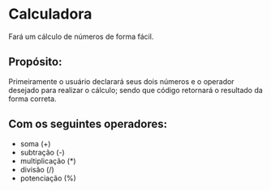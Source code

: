 # Calculadora

Fará um cálculo de números de forma fácil.

## Propósito: 

 Primeiramente o usuário declarará seus dois números e o operador desejado para realizar o cálculo; sendo que código retornará o resultado da forma correta.

 ## Com os seguintes operadores:

* soma (+)
* subtração (-)
* multiplicação (*)
* divisão (/)
* potenciação (%)







